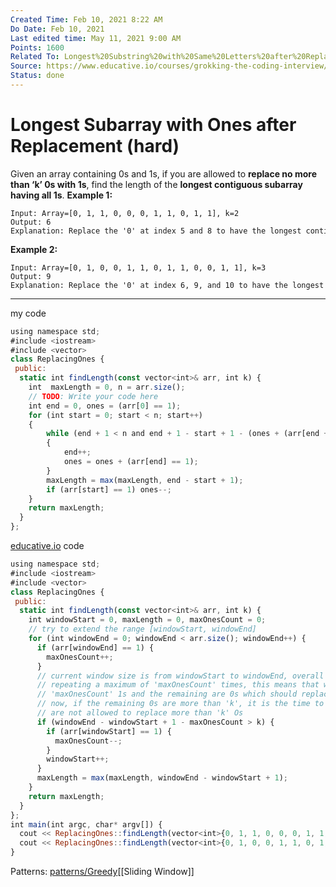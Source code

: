 ```yaml
---
Created Time: Feb 10, 2021 8:22 AM
Do Date: Feb 10, 2021
Last edited time: May 11, 2021 9:00 AM
Points: 1600
Related To: Longest%20Substring%20with%20Same%20Letters%20after%20Replacem%200094a2a5bc664ac98da0d5d185b52937.md
Source: https://www.educative.io/courses/grokking-the-coding-interview/B6VypRxPolJ
Status: done
---
```


# Longest Subarray with Ones after Replacement (hard)

Given an array containing 0s and 1s, if you are allowed to **replace no more than ‘k’ 0s with 1s**, find the length of the **longest contiguous subarray having all 1s**.
**Example 1:**
```
Input: Array=[0, 1, 1, 0, 0, 0, 1, 1, 0, 1, 1], k=2
Output: 6
Explanation: Replace the '0' at index 5 and 8 to have the longest contiguous subarray of 1s having length 6.
```
**Example 2:**
```
Input: Array=[0, 1, 0, 0, 1, 1, 0, 1, 1, 0, 0, 1, 1], k=3
Output: 9
Explanation: Replace the '0' at index 6, 9, and 10 to have the longest contiguous subarray of 1s having length 9.
```
---
my code
```jsx
using namespace std;
#include <iostream>
#include <vector>
class ReplacingOnes {
 public:
  static int findLength(const vector<int>& arr, int k) {
    int  maxLength = 0, n = arr.size();
    // TODO: Write your code here
    int end = 0, ones = (arr[0] == 1);
    for (int start = 0; start < n; start++)
    {
        while (end + 1 < n and end + 1 - start + 1 - (ones + (arr[end + 1] == 1)) <= k)
        {
            end++;
            ones = ones + (arr[end] == 1);
        }
        maxLength = max(maxLength, end - start + 1);
        if (arr[start] == 1) ones--;
    }
    return maxLength;
  }
};
```
[educative.io](http://educative.io) code
```jsx
using namespace std;
#include <iostream>
#include <vector>
class ReplacingOnes {
 public:
  static int findLength(const vector<int>& arr, int k) {
    int windowStart = 0, maxLength = 0, maxOnesCount = 0;
    // try to extend the range [windowStart, windowEnd]
    for (int windowEnd = 0; windowEnd < arr.size(); windowEnd++) {
      if (arr[windowEnd] == 1) {
        maxOnesCount++;
      }
      // current window size is from windowStart to windowEnd, overall we have a maximum of 1s
      // repeating a maximum of 'maxOnesCount' times, this means that we can have a window with
      // 'maxOnesCount' 1s and the remaining are 0s which should replace with 1s.
      // now, if the remaining 0s are more than 'k', it is the time to shrink the window as we
      // are not allowed to replace more than 'k' Os
      if (windowEnd - windowStart + 1 - maxOnesCount > k) {
        if (arr[windowStart] == 1) {
          maxOnesCount--;
        }
        windowStart++;
      }
      maxLength = max(maxLength, windowEnd - windowStart + 1);
    }
    return maxLength;
  }
};
int main(int argc, char* argv[]) {
  cout << ReplacingOnes::findLength(vector<int>{0, 1, 1, 0, 0, 0, 1, 1, 0, 1, 1}, 2) << endl;
  cout << ReplacingOnes::findLength(vector<int>{0, 1, 0, 0, 1, 1, 0, 1, 1, 0, 0, 1, 1}, 3) << endl;
}
```
Patterns: [patterns/Greedy](patterns/Greedy.md)[[Sliding Window]]